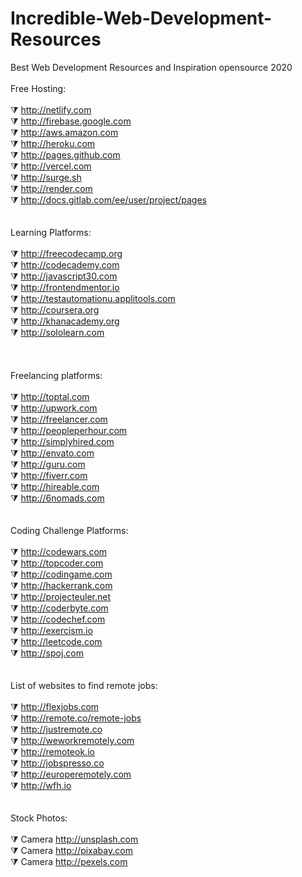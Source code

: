 # Incredible-Web-Development-Resources
Best Web Development Resources and Inspiration opensource 2020
<br>
<br>
Free Hosting:
<br><br>
⧩ http://netlify.com <br>
⧩ http://firebase.google.com <br>
⧩ http://aws.amazon.com <br>
⧩ http://heroku.com <br>
⧩ http://pages.github.com <br>
⧩ http://vercel.com <br>
⧩ http://surge.sh <br>
⧩ http://render.com <br>
⧩ http://docs.gitlab.com/ee/user/project/pages
<br>
<br>
<br>
Learning Platforms:
<br><br>
⧩ http://freecodecamp.org <br>
⧩ http://codecademy.com <br>
⧩ http://javascript30.com <br>
⧩ http://frontendmentor.io <br>
⧩ http://testautomationu.applitools.com <br>
⧩ http://coursera.org <br>
⧩ http://khanacademy.org <br>
⧩ http://sololearn.com  
<br>
<br>
<br>
Freelancing platforms:
<br><br>
⧩ http://toptal.com <br>
⧩ http://upwork.com <br>
⧩ http://freelancer.com <br>
⧩ http://peopleperhour.com <br>
⧩ http://simplyhired.com <br>
⧩ http://envato.com <br>
⧩ http://guru.com <br>
⧩ http://fiverr.com <br>
⧩ http://hireable.com <br>
⧩ http://6nomads.com
<br>
<br>
<br>
Coding Challenge Platforms:
<br><br>
⧩ http://codewars.com <br>
⧩ http://topcoder.com <br>
⧩ http://codingame.com <br>
⧩ http://hackerrank.com <br>
⧩ http://projecteuler.net <br>
⧩ http://coderbyte.com <br>
⧩ http://codechef.com <br>
⧩ http://exercism.io <br>
⧩ http://leetcode.com <br>
⧩ http://spoj.com 
<br>
<br>
<br>
List of websites to find remote jobs:
<br><br>
⧩ http://flexjobs.com <br>
⧩ http://remote.co/remote-jobs <br>
⧩ http://justremote.co <br>
⧩ http://weworkremotely.com <br>
⧩ http://remoteok.io <br>
⧩ http://jobspresso.co <br>
⧩ http://europeremotely.com <br>
⧩ http://wfh.io
<br>
<br>
<br>
Stock Photos:
<br><br>
⧩ Camera http://unsplash.com<br>
⧩ Camera http://pixabay.com<br>
⧩ Camera http://pexels.com
